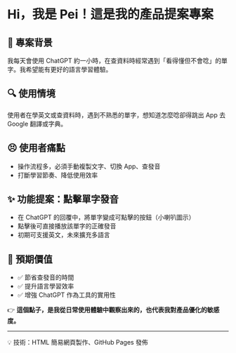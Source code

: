<!DOCTYPE html>
<html>
<head>
  <meta charset="UTF-8">
  <title>ChatGPT App 功能優化提案</title>
</head>
<body>
  <h1>Hi，我是 Pei！這是我的產品提案專案</h1>

  <h2>📌 專案背景</h2>
  <p>我每天會使用 ChatGPT 約一小時，在查資料時經常遇到「看得懂但不會唸」的單字。我希望能有更好的語言學習體驗。</p>

  <h2>🔍 使用情境</h2>
  <p>使用者在學英文或查資料時，遇到不熟悉的單字，想知道怎麼唸卻得跳出 App 去 Google 翻譯或字典。</p>

  <h2>😣 使用者痛點</h2>
  <ul>
    <li>操作流程多，必須手動複製文字、切換 App、查發音</li>
    <li>打斷學習節奏、降低使用效率</li>
  </ul>

  <h2>✨ 功能提案：點擊單字發音</h2>
  <ul>
    <li>在 ChatGPT 的回覆中，將單字變成可點擊的按鈕（小喇叭圖示）</li>
    <li>點擊後可直接播放該單字的正確發音</li>
    <li>初期可支援英文，未來擴充多語言</li>
  </ul>

  <h2>🎯 預期價值</h2>
  <ul>
    <li>✅ 節省查發音的時間</li>
    <li>✅ 提升語言學習效率</li>
    <li>✅ 增強 ChatGPT 作為工具的實用性</li>
  </ul>

  <p>👉 <strong>這個點子，是我從日常使用體驗中觀察出來的，也代表我對產品優化的敏感度。</strong></p>

  <hr>
  <p>💡 技術：HTML 簡易網頁製作、GitHub Pages 發佈</p>
</body>
</html>
